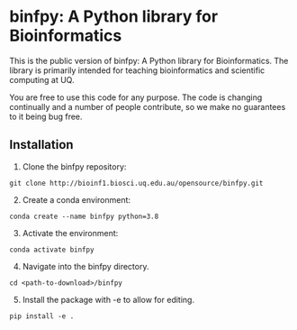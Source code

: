 # binfpy: A Python library for Bioinformatics
This is the public version of binfpy: A Python library for Bioinformatics. 
The library is primarily intended for teaching bioinformatics and scientific computing at UQ.

You are free to use this code for any purpose.
The code is changing continually and a number of people contribute, so we make no guarantees to it being bug free.

## Installation

1) Clone the binfpy repository:

`git clone http://bioinf1.biosci.uq.edu.au/opensource/binfpy.git`

2) Create a conda environment:

`conda create --name binfpy python=3.8`

3) Activate the environment:

`conda activate binfpy`

4) Navigate into the binfpy directory. 

`cd <path-to-download>/binfpy`

5) Install the package with -e to allow for editing. 

`pip install -e .`

